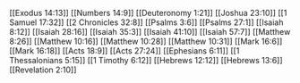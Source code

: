[[Exodus 14:13]]
[[Numbers 14:9]]
[[Deuteronomy 1:21]]
[[Joshua 23:10]]
[[1 Samuel 17:32]]
[[2 Chronicles 32:8]]
[[Psalms 3:6]]
[[Psalms 27:1]]
[[Isaiah 8:12]]
[[Isaiah 28:16]]
[[Isaiah 35:3]]
[[Isaiah 41:10]]
[[Isaiah 57:7]]
[[Matthew 8:26]]
[[Matthew 10:16]]
[[Matthew 10:28]]
[[Matthew 10:31]]
[[Mark 16:6]]
[[Mark 16:18]]
[[Acts 18:9]]
[[Acts 27:24]]
[[Ephesians 6:11]]
[[1 Thessalonians 5:15]]
[[1 Timothy 6:12]]
[[Hebrews 12:12]]
[[Hebrews 13:6]]
[[Revelation 2:10]]
